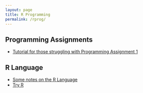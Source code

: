 ```yaml
---
layout: page
title: R Programming
permalink: /rprog/
---
```


## Programming Assignments

- [Tutorial for those struggling with Programming Assignment 1](https://github.com/derekfranks/practice_assignment)


## R Language

- [Some notes on the R Language](http://lopezrj.github.io)
- [Try R](http://tryr.codeschool.com/)
